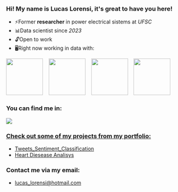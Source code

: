 ### Hi! My name is Lucas Lorensi, it's great to have you here!

-  ⚡Former **researcher** in power electrical sistems at *UFSC*
-  📊Data scientist since *2023*
-  🔓Open to work
-  🖥️Right now working in data with:

<div style="display: inline-block;">
  <img src="https://cdn.jsdelivr.net/gh/devicons/devicon@latest/icons/python/python-original.svg" width="100"/>
  &nbsp&nbsp
  <img src="https://cdn.jsdelivr.net/gh/devicons/devicon@latest/icons/scikitlearn/scikitlearn-original.svg" width="100"&nbsp&nbsp/>
  &nbsp&nbsp
  <img src="https://cdn.jsdelivr.net/gh/devicons/devicon@latest/icons/tensorflow/tensorflow-original.svg" width="100"/>
  &nbsp&nbsp
  <img src="https://cdn.jsdelivr.net/gh/devicons/devicon@latest/icons/mysql/mysql-plain-wordmark.svg" width="100"/>
</div>

### You can find me in:
<a href="https://www.linkedin.com/in/lucas-lorensi/">
  <img src="https://img.shields.io/badge/linkedin-%230077B5.svg?style=for-the-badge&logo=linkedin&logoColor=white">
</a>
<a href="https://medium.com/@lucaslorensilucaslorensi"
</a>
          
### Check out some of my projects from my portfolio:
- [Tweets_Sentiment_Classification](https://github.com/Lucas-Lorensi/Tweets_Sentiment_Classification)
- [Heart Diesease Analisys](https://github.com/Lucas-Lorensi/)


### Contact me via my email:
- lucas_lorensi@hotmail.com
